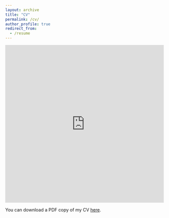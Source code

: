 ```yaml
---
layout: archive
title: "CV"
permalink: /cv/
author_profile: true
redirect_from:
  - /resume
---
```


<iframe src="https://github.com/AbhisekGanguly/aninditaganguly/blob/ada74547890e40df47bc4661cb08b2782ec9cac0/files/pdf/AninditaG_CV.pdf" width="100%" height="500" frameborder="no" border="0" marginwidth="0" marginheight="0"></iframe>

You can download a PDF copy of my CV [here](https://github.com/AbhisekGanguly/aninditaganguly/blob/ada74547890e40df47bc4661cb08b2782ec9cac0/files/pdf/AninditaG_CV.pdf).
